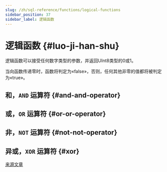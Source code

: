 ```yaml
---
slug: /zh/sql-reference/functions/logical-functions
sidebar_position: 37
sidebar_label: 逻辑函数
---
```


# 逻辑函数 {#luo-ji-han-shu}

逻辑函数可以接受任何数字类型的参数，并返回UInt8类型的0或1。

当向函数传递零时，函数将判定为«false»，否则，任何其他非零的值都将被判定为«true»。

## 和，`AND` 运算符 {#and-and-operator}

## 或，`OR` 运算符 {#or-or-operator}

## 非，`NOT` 运算符 {#not-not-operator}

## 异或，`XOR` 运算符 {#xor}

[来源文章](https://clickhouse.com/docs/en/query_language/functions/logical_functions/) <!--hide-->
